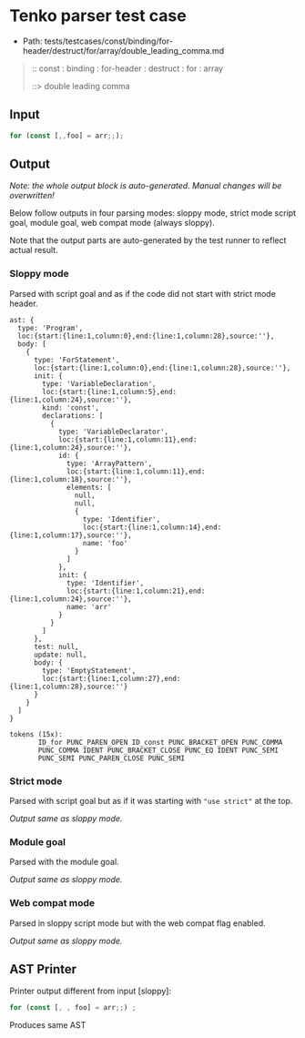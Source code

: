 # Tenko parser test case

- Path: tests/testcases/const/binding/for-header/destruct/for/array/double_leading_comma.md

> :: const : binding : for-header : destruct : for : array
>
> ::> double leading comma

## Input

`````js
for (const [,,foo] = arr;;);
`````

## Output

_Note: the whole output block is auto-generated. Manual changes will be overwritten!_

Below follow outputs in four parsing modes: sloppy mode, strict mode script goal, module goal, web compat mode (always sloppy).

Note that the output parts are auto-generated by the test runner to reflect actual result.

### Sloppy mode

Parsed with script goal and as if the code did not start with strict mode header.

`````
ast: {
  type: 'Program',
  loc:{start:{line:1,column:0},end:{line:1,column:28},source:''},
  body: [
    {
      type: 'ForStatement',
      loc:{start:{line:1,column:0},end:{line:1,column:28},source:''},
      init: {
        type: 'VariableDeclaration',
        loc:{start:{line:1,column:5},end:{line:1,column:24},source:''},
        kind: 'const',
        declarations: [
          {
            type: 'VariableDeclarator',
            loc:{start:{line:1,column:11},end:{line:1,column:24},source:''},
            id: {
              type: 'ArrayPattern',
              loc:{start:{line:1,column:11},end:{line:1,column:18},source:''},
              elements: [
                null,
                null,
                {
                  type: 'Identifier',
                  loc:{start:{line:1,column:14},end:{line:1,column:17},source:''},
                  name: 'foo'
                }
              ]
            },
            init: {
              type: 'Identifier',
              loc:{start:{line:1,column:21},end:{line:1,column:24},source:''},
              name: 'arr'
            }
          }
        ]
      },
      test: null,
      update: null,
      body: {
        type: 'EmptyStatement',
        loc:{start:{line:1,column:27},end:{line:1,column:28},source:''}
      }
    }
  ]
}

tokens (15x):
       ID_for PUNC_PAREN_OPEN ID_const PUNC_BRACKET_OPEN PUNC_COMMA
       PUNC_COMMA IDENT PUNC_BRACKET_CLOSE PUNC_EQ IDENT PUNC_SEMI
       PUNC_SEMI PUNC_PAREN_CLOSE PUNC_SEMI
`````

### Strict mode

Parsed with script goal but as if it was starting with `"use strict"` at the top.

_Output same as sloppy mode._

### Module goal

Parsed with the module goal.

_Output same as sloppy mode._

### Web compat mode

Parsed in sloppy script mode but with the web compat flag enabled.

_Output same as sloppy mode._

## AST Printer

Printer output different from input [sloppy]:

````js
for (const [, , foo] = arr;;) ;
````

Produces same AST
